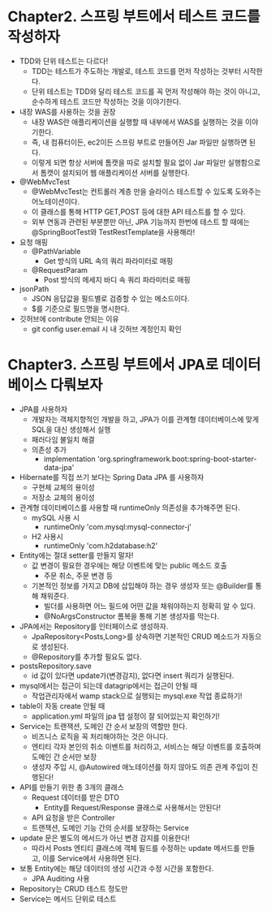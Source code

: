 # Chapter2. 스프링 부트에서 테스트 코드를 작성하자
- TDD와 단위 테스트는 다르다!
  - TDD는 테스트가 주도하는 개발로, 테스트 코드를 먼저 작성하는 것부터 시작한다.
  - 단위 테스트는 TDD와 달리 테스트 코드를 꼭 먼저 작성해야 하는 것이 아니고, 순수하게 테스트 코드만 작성하는 것을 이야기한다.
- 내장 WAS를 사용하는 것을 권장
  - 내장 WAS란 애플리케이션을 실행할 때 내부에서 WAS를 실행하는 것을 이야기한다.
  - 즉, 내 컴퓨터이든, ec2이든 스프링 부트로 만들어진 Jar 파일만 실행하면 된다.
  - 이렇게 되면 항상 서버에 톰캣을 따로 설치할 필요 없이 Jar 파일만 실행함으로서 톰캣이 설치되어 웹 애플리케이션 서버를 실행한다.
- @WebMvcTest
  - @WebMvcTest는 컨트롤러 계층 만을 슬라이스 테스트할 수 있도록 도와주는 어노테이션이다.
  - 이 클래스를 통해 HTTP GET,POST 등에 대한 API 테스트를 할 수 있다.
  - 외부 연동과 관련된 부분뿐만 아닌, JPA 기능까지 한번에 테스트 할 때에는 @SpringBootTest와 TestRestTemplate을 사용해라!
- 요청 매핑
  - @PathVariable
    - Get 방식의 URL 속의 쿼리 파라미터로 매핑
  - @RequestParam
    - Post 방식의 메세지 바디 속 쿼리 파라미터로 매핑
- jsonPath
  - JSON 응답값을 필드별로 검증할 수 있는 메소드이다.
  - $를 기준으로 필드명을 명시한다.
- 깃허브에 contribute 안되는 이유
  - git config user.email 시 내 깃허브 계정인지 확인

# Chapter3. 스프링 부트에서 JPA로 데이터베이스 다뤄보자
- JPA를 사용하자
  - 개발자는 객체지향적인 개발을 하고, JPA가 이를 관계형 데이터베이스에 맞게 SQL을 대신 생성해서 실행
  - 패러다임 불일치 해결
  - 의존성 추가
    - implementation 'org.springframework.boot:spring-boot-starter-data-jpa'
- Hibernate를 직접 쓰기 보다는 Spring Data JPA 를 사용하자
  - 구현체 교체의 용이성
  - 저장소 교체의 용이성
- 관계형 데이터베이스를 사용할 때 runtimeOnly 의존성을 추가해주면 된다.
  - mySQL 사용 시
    - runtimeOnly 'com.mysql:mysql-connector-j'
  - H2 사용시
    - runtimeOnly 'com.h2database:h2'
- Entity에는 절대 setter를 만들지 말자!
  - 값 변경이 필요한 경우에는 해당 이벤트에 맞는 public 메소드 호출
    - 주문 취소, 주문 변경 등
  - 기본적인 정보를 가지고 DB에 삽입해야 하는 경우 생성자 또는 @Builder를 통해 채워준다.
    - 빌더를 사용하면 어느 필드에 어떤 값을 채워야하는지 정확히 알 수 있다.
    - @NoArgsConstructor 롬복을 통해 기본 생성자를 막는다.
- JPA에서는 Repository를 인터페이스로 생성하자.
  - JpaRepository<Posts,Long>를 상속하면 기본적인 CRUD 메소드가 자동으로 생성된다.
  - @Repository를 추가할 필요도 없다.
- postsRepository.save
  - id 값이 있다면 update가(변경감지), 없다면 insert 쿼리가 실행된다.
- mysql에서는 접근이 되는데 datagrip에서는 접근이 안될 때
  - 작업관리자에서 wamp stack으로 실행되는 mysql.exe 작업 종료하기!
- table이 자동 create 안될 때
  - application.yml 파일의 jpa 탭 설정이 잘 되어있는지 확인하기!
- Service는 트랜잭션, 도메인 간 순서 보장의 역할만 한다.
  - 비즈니스 로직을 꼭 처리해야하는 것은 아니다.
  - 엔티티 각자 본인의 취소 이벤트를 처리하고, 서비스는 해당 이벤트를 호출하며 도메인 간 순서만 보장
  - 생성자 주입 시, @Autowired 애노테이션를 하지 않아도 의존 관계 주입이 진행된다!
- API를 만들기 위한 총 3개의 클래스
  - Request 데이터를 받은 DTO
    - Entity를 Request/Response 클래스로 사용해서는 안된다!
  - API 요청을 받은 Controller
  - 트랜잭션, 도메인 기능 간의 순서를 보장하는 Service
- update 문은 별도의 메서드가 아닌 변경 감지를 이용한다!
  - 따라서 Posts 엔티티 클래스에 객체 필드를 수정하는 update 메서드를 만들고, 이를 Service에서 사용하면 된다.
- 보통 Entity에는 해당 데이터의 생성 시간과 수정 시간을 포함한다.
  - JPA Auditing 사용
- Repository는 CRUD 테스트 정도만
- Service는 메서드 단위로 테스트